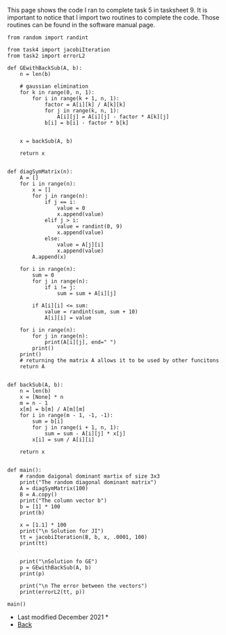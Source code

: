 This page shows the code I ran to complete task 5 in tasksheet 9. It is important to notice that I import two routines to complete the code.  Those routines
 can be found in the software manual page.  


    from random import randint

    from task4 import jacobiIteration
    from task2 import errorL2

    def GEwithBackSub(A, b):
        n = len(b)

        # gaussian elimination
        for k in range(0, n, 1):
            for i in range(k + 1, n, 1):
                factor = A[i][k] / A[k][k]
                for j in range(k, n, 1):
                    A[i][j] = A[i][j] - factor * A[k][j]
                b[i] = b[i] - factor * b[k]


        x = backSub(A, b)

        return x


    def diagSymMatrix(n):
        A = []
        for i in range(n):
            x = []
            for j in range(n):
                if j == i:
                    value = 0
                    x.append(value)
                elif j > i:
                    value = randint(0, 9)
                    x.append(value)
                else:
                    value = A[j][i]
                    x.append(value)
            A.append(x)

        for i in range(n):
            sum = 0
            for j in range(n):
                if i != j:
                    sum = sum + A[i][j]

            if A[i][i] <= sum:
                value = randint(sum, sum + 10)
                A[i][i] = value

        for i in range(n):
            for j in range(n):
                print(A[i][j], end=" ")
            print()
        print()
        # returning the matrix A allows it to be used by other funcitons
        return A


    def backSub(A, b):
        n = len(b)
        x = [None] * n
        m = n - 1
        x[m] = b[m] / A[m][m]
        for i in range(m - 1, -1, -1):
            sum = b[i]
            for j in range(i + 1, n, 1):
                sum = sum - A[i][j] * x[j]
            x[i] = sum / A[i][i]

        return x


    def main():
        # random daigonal dominant martix of size 3x3
        print("The random diagonal dominant matrix")
        A = diagSymMatrix(100)
        B = A.copy()
        print("The column vector b")
        b = [1] * 100
        print(b)

        x = [1.1] * 100
        print("\n Solution for JI")
        tt = jacobiIteration(B, b, x, .0001, 100)
        print(tt)


        print("\nSolution fo GE")
        p = GEwithBackSub(A, b)
        print(p)

        print("\n The error between the vectors")
        print(errorL2(tt, p))

    main()
    
 
* Last modified December 2021 *
* [Back](README.md)
    
